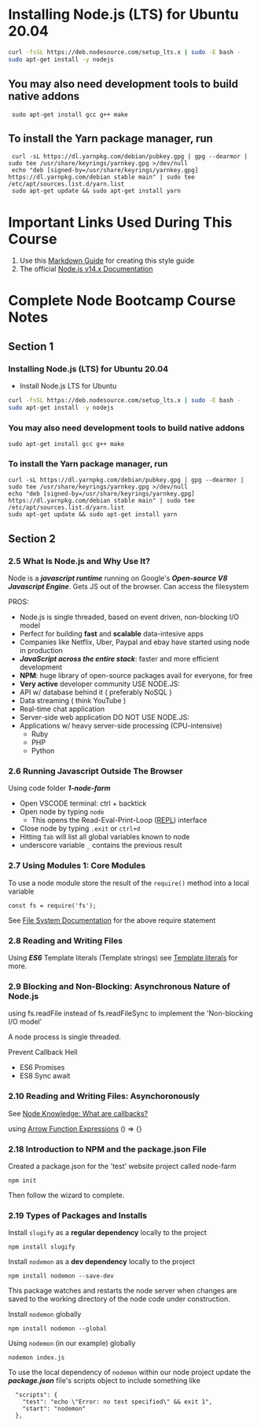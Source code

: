 
# Installing Node.js (LTS) for Ubuntu 20.04

```bash
curl -fsSL https://deb.nodesource.com/setup_lts.x | sudo -E bash -
sudo apt-get install -y nodejs
```

## You may also need development tools to build native addons

     sudo apt-get install gcc g++ make

## To install the Yarn package manager, run

     curl -sL https://dl.yarnpkg.com/debian/pubkey.gpg | gpg --dearmor | sudo tee /usr/share/keyrings/yarnkey.gpg >/dev/null
     echo "deb [signed-by=/usr/share/keyrings/yarnkey.gpg] https://dl.yarnpkg.com/debian stable main" | sudo tee /etc/apt/sources.list.d/yarn.list
     sudo apt-get update && sudo apt-get install yarn

# Important Links Used During This Course

1. Use this [Markdown Guide](https://www.markdownguide.org/basic-syntax/) for creating this style guide
2. The official [Node.js v14.x Documentation](https://nodejs.org/dist/latest-v14.x/docs/api/)

# Complete Node Bootcamp Course Notes

## Section 1

### Installing Node.js (LTS) for Ubuntu 20.04

* Install Node.js LTS for Ubuntu

```bash
curl -fsSL https://deb.nodesource.com/setup_lts.x | sudo -E bash -
sudo apt-get install -y nodejs
```

### You may also need development tools to build native addons

```
sudo apt-get install gcc g++ make
```

### To install the Yarn package manager, run

```
curl -sL https://dl.yarnpkg.com/debian/pubkey.gpg | gpg --dearmor | sudo tee /usr/share/keyrings/yarnkey.gpg >/dev/null
echo "deb [signed-by=/usr/share/keyrings/yarnkey.gpg] https://dl.yarnpkg.com/debian stable main" | sudo tee /etc/apt/sources.list.d/yarn.list
sudo apt-get update && sudo apt-get install yarn
```

## Section 2

### 2.5 What Is Node.js and Why Use It?

Node is a ***javascript runtime*** running on Google's ***Open-source V8 Javascript Engine***.
Gets JS out of the browser.
Can access the filesystem

PROS:

* Node.js is single threaded, based on event driven, non-blocking I/O model
* Perfect for building **fast** and **scalable** data-intesive apps
* Companies like Netflix, Uber, Paypal and ebay have started using node in production
* ***JavaScript across the entire stack***: faster and more efficient development
* **NPM**: huge library of open-source packages avail for everyone, for free
* **Very active** developer community
USE NODE.JS:
* API w/ database behind it ( preferably NoSQL )
* Data streaming ( think YouTube )
* Real-time chat application
* Server-side web application
DO NOT USE NODE.JS:
* Applications w/ heavy server-side processing (CPU-intensive)
  * Ruby
  * PHP
  * Python

### 2.6 Running Javascript Outside The Browser

Using code folder ***1-node-farm***

* Open VSCODE terminal: ctrl + backtick
* Open node by typing `node`
  * This opens the Read-Eval-Print-Loop ([REPL](https://nodejs.org/dist/latest-v14.x/docs/api/repl.html)) interface
* Close node by typing `.exit` or `ctrl+d`
* Hitting `Tab` will list all global variables known to node
* underscore variable `_` contains the previous result

### 2.7 Using Modules 1: Core Modules

To use a node module store the result of the `require()` method into a local variable

```node
const fs = require('fs');
```

See [File System Documentation](https://nodejs.org/dist/latest-v14.x/docs/api/fs.html) for the above require statement

### 2.8 Reading and Writing Files

Using ***ES6*** Template literals (Template strings)
see [Template literals](https://developer.mozilla.org/en-US/docs/Web/JavaScript/Reference/Template_literals) for more.

### 2.9 Blocking and Non-Blocking: Asynchronous Nature of Node.js

using fs.readFile instead of fs.readFileSync to implement the 'Non-blocking I/O model'

A node process is single threaded.

Prevent Callback Hell

* ES6 Promises
* ES8 Sync await

### 2.10 Reading and Writing Files: Asynchoronously

See [Node Knowledge: What are callbacks?](https://nodejs.org/en/knowledge/getting-started/control-flow/what-are-callbacks/)

using [Arrow Function Expressions](https://developer.mozilla.org/en-US/docs/Web/JavaScript/Reference/Functions/Arrow_functions) () => {}


### 2.18 Introduction to NPM and the package.json File

Created a package.json for the 'test' website project called node-farm
```
npm init
```
Then follow the wizard to complete.

### 2.19 Types of Packages and Installs

Install `slugify` as a **regular dependency** locally to the project
```npm
npm install slugify
```

Install `nodemon` as a **dev dependency** locally to the project
```
npm install nodemon --save-dev
```
This package watches and restarts the node server when changes are saved to the working directory of the node code
under construction.

Install `nodemon` globally 
```
npm install nodemon --global
```

Using `nodemon` (in our example) globally
``` 
nodemon index.js
```

To use the local dependency of `nodemon` within our node project update the ***package.json*** file's scripts object
to include something like
```
  "scripts": {
    "test": "echo \"Error: no test specified\" && exit 1",
    "start": "nodemon"
  },
```
